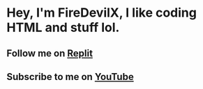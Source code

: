 # Hey, I'm FireDevilX, I like coding HTML and stuff lol.

## Follow me on [Replit](https://replit.com/@FireDevilX)

## Subscribe to me on [YouTube](https://youtube.com/@ljflashman9068)


<!---
FireDevilX/FireDevilX is a ✨ special ✨ repository because its `README.md` (this file) appears on your GitHub profile.
You can click the Preview link to take a look at your changes.
--->
